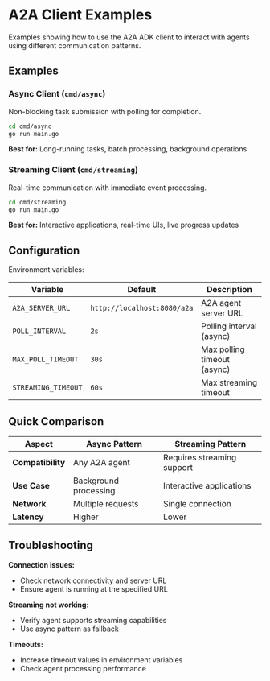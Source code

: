 # A2A Client Examples

Examples showing how to use the A2A ADK client to interact with agents using different communication patterns.

## Examples

### Async Client (`cmd/async`)

Non-blocking task submission with polling for completion.

```bash
cd cmd/async
go run main.go
```

**Best for:** Long-running tasks, batch processing, background operations

### Streaming Client (`cmd/streaming`)

Real-time communication with immediate event processing.

```bash
cd cmd/streaming
go run main.go
```

**Best for:** Interactive applications, real-time UIs, live progress updates

## Configuration

Environment variables:

| Variable            | Default                     | Description                 |
| ------------------- | --------------------------- | --------------------------- |
| `A2A_SERVER_URL`    | `http://localhost:8080/a2a` | A2A agent server URL        |
| `POLL_INTERVAL`     | `2s`                        | Polling interval (async)    |
| `MAX_POLL_TIMEOUT`  | `30s`                       | Max polling timeout (async) |
| `STREAMING_TIMEOUT` | `60s`                       | Max streaming timeout       |

## Quick Comparison

| Aspect            | Async Pattern         | Streaming Pattern          |
| ----------------- | --------------------- | -------------------------- |
| **Compatibility** | Any A2A agent         | Requires streaming support |
| **Use Case**      | Background processing | Interactive applications   |
| **Network**       | Multiple requests     | Single connection          |
| **Latency**       | Higher                | Lower                      |

## Troubleshooting

**Connection issues:**

- Check network connectivity and server URL
- Ensure agent is running at the specified URL

**Streaming not working:**

- Verify agent supports streaming capabilities
- Use async pattern as fallback

**Timeouts:**

- Increase timeout values in environment variables
- Check agent processing performance
